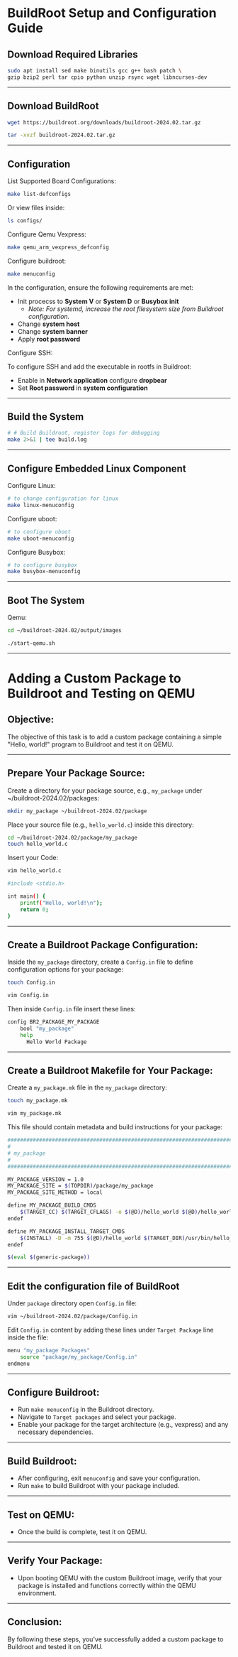 # BuildRoot Setup and Configuration Guide

## Download Required Libraries

```bash
sudo apt install sed make binutils gcc g++ bash patch \
gzip bzip2 perl tar cpio python unzip rsync wget libncurses-dev
```
---

## Download BuildRoot

```bash
wget https://buildroot.org/downloads/buildroot-2024.02.tar.gz

tar -xvzf buildroot-2024.02.tar.gz
```
---

## Configuration

List Supported Board Configurations:

```bash
make list-defconfigs
```

Or view files inside:
```bash
ls configs/
```

Configure Qemu Vexpress:

```bash
make qemu_arm_vexpress_defconfig
```

Configure buildroot:

```bash
make menuconfig
```

In the configuration, ensure the following requirements are met:

- Init procecss to **System V** or **System D** or **Busybox init**
	- _Note: For systemd, increase the root filesystem size from Buildroot configuration._
- Change **system host**
- Change **system banner**
- Apply **root password**

Configure SSH:

To configure SSH and add the executable in rootfs in Buildroot:

- Enable in **Network application** configure **dropbear**
- Set **Root password** in **system configuration**

---

## Build the System

```bash
# # Build Buildroot, register logs for debugging
make 2>&1 | tee build.log

```

---

## Configure Embedded Linux Component

Configure Linux:

```bash
# to change configuration for linux 
make linux-menuconfig
```

Configure uboot:

```bash
# to configure uboot
make uboot-menuconfig
```

Configure Busybox:

```bash
# to configure busybox
make busybox-menuconfig
```

---

## Boot The System

Qemu:

```bash
cd ~/buildroot-2024.02/output/images 
```

```bash
./start-qemu.sh
```
---

# Adding a Custom Package to Buildroot and Testing on QEMU

## Objective:
The objective of this task is to add a custom package containing a simple "Hello, world!" program to Buildroot and test it on QEMU.

---

## Prepare Your Package Source:

Create a directory for your package source, e.g., `my_package` under ~/buildroot-2024.02/packages:
```bash
mkdir my_package ~/buildroot-2024.02/package
```
Place your source file (e.g., `hello_world.c`) inside this directory:
```bash
cd ~/buildroot-2024.02/package/my_package
touch hello_world.c
```

Insert your Code:
```bash
vim hello_world.c
```

```bash
#include <stdio.h>

int main() {
    printf("Hello, world!\n");
    return 0;
}
```

---

## Create a Buildroot Package Configuration:

Inside the `my_package` directory, create a `Config.in` file to define configuration options for your package:

```bash
touch Config.in
```

```bash
vim Config.in
```
Then inside `Config.in` file insert these lines:
```bash
config BR2_PACKAGE_MY_PACKAGE
    bool "my_package"
    help
      Hello World Package
```
---

## Create a Buildroot Makefile for Your Package:

Create a `my_package.mk` file in the `my_package` directory:
```bash
touch my_package.mk
```

```bash
vim my_package.mk
```
This file should contain metadata and build instructions for your package:

```bash
################################################################################
#
# my_package
#
################################################################################

MY_PACKAGE_VERSION = 1.0
MY_PACKAGE_SITE = $(TOPDIR)/package/my_package
MY_PACKAGE_SITE_METHOD = local

define MY_PACKAGE_BUILD_CMDS
    $(TARGET_CC) $(TARGET_CFLAGS) -o $(@D)/hello_world $(@D)/hello_world.c
endef

define MY_PACKAGE_INSTALL_TARGET_CMDS
    $(INSTALL) -D -m 755 $(@D)/hello_world $(TARGET_DIR)/usr/bin/hello_world
endef

$(eval $(generic-package))
```
---

## Edit the configuration file of BuildRoot

Under `package` directory open `Config.in` file:

```bash
vim ~/buildroot-2024.02/package/Config.in
```
Edit `Config.in` content by adding these lines under `Target Package` line inside the file:

```bash
menu "my_package Packages"
    source "package/my_package/Config.in"
endmenu

```

---

## Configure Buildroot:

   - Run `make menuconfig` in the Buildroot directory.
   - Navigate to `Target packages` and select your package.
   - Enable your package for the target architecture (e.g., vexpress) and any necessary dependencies.

---

## Build Buildroot:

   - After configuring, exit `menuconfig` and save your configuration.
   - Run `make` to build Buildroot with your package included.

---

## Test on QEMU:
   - Once the build is complete, test it on QEMU.

---

## Verify Your Package:

   - Upon booting QEMU with the custom Buildroot image, verify that your package is installed and functions correctly within the QEMU environment.

---

## Conclusion:
By following these steps, you've successfully added a custom package to Buildroot and tested it on QEMU.

